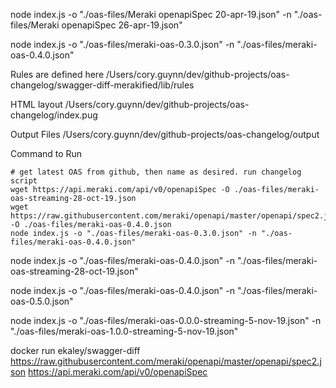 node index.js -o "./oas-files/Meraki openapiSpec 20-apr-19.json" -n "./oas-files/Meraki openapiSpec 26-apr-19.json"

node index.js -o "./oas-files/meraki-oas-0.3.0.json" -n "./oas-files/meraki-oas-0.4.0.json"

Rules are defined here
/Users/cory.guynn/dev/github-projects/oas-changelog/swagger-diff-merakified/lib/rules

HTML layout
/Users/cory.guynn/dev/github-projects/oas-changelog/index.pug

Output Files
/Users/cory.guynn/dev/github-projects/oas-changelog/output

Command to Run

```
# get latest OAS from github, then name as desired. run changelog script
wget https://api.meraki.com/api/v0/openapiSpec -O ./oas-files/meraki-oas-streaming-28-oct-19.json
wget https://raw.githubusercontent.com/meraki/openapi/master/openapi/spec2.json -O ./oas-files/meraki-oas-0.4.0.json
node index.js -o "./oas-files/meraki-oas-0.3.0.json" -n "./oas-files/meraki-oas-0.4.0.json"
```


node index.js -o "./oas-files/meraki-oas-0.4.0.json" -n "./oas-files/meraki-oas-streaming-28-oct-19.json"


node index.js -o "./oas-files/meraki-oas-0.4.0.json" -n "./oas-files/meraki-oas-0.5.0.json"


node index.js -o "./oas-files/meraki-oas-0.0.0-streaming-5-nov-19.json" -n "./oas-files/meraki-oas-1.0.0-streaming-5-nov-19.json"


docker run ekaley/swagger-diff https://raw.githubusercontent.com/meraki/openapi/master/openapi/spec2.json https://api.meraki.com/api/v0/openapiSpec